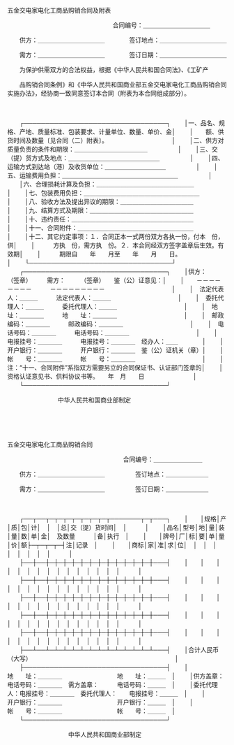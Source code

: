 



五金交电家电化工商品购销合同及附表



 

　　　　　　　　　　　　　　　　　 合同编号：＿＿＿＿＿＿＿＿＿＿＿

　　供方：＿＿＿＿＿＿＿＿＿＿＿　　　　签订地点：＿＿＿＿＿＿＿＿＿＿＿

　　需方：＿＿＿＿＿＿＿＿＿＿＿　　　　签订日期：＿＿＿＿＿＿＿＿＿＿＿

　　为保护供需双方的合法权益，根据《中华人民共和国合同法》、《工矿产

　　品购销合同条例》和《中华人民共和国商业部五金交电家电化工商品购销合同实施办法》，经协商一致同意签订本合同（附表为本合同组成部分）。

　　


　　┌─────────────────────────────────┐
　　│一、品名、规格、产地、质量标准、包装要求、计量单位、数量、单价、金│
　　│　　额、供货时间及数量〔见合同（二）附表〕。　　　　　　　　　　　│
　　│二、供方对质量负责的条件和期限：＿＿＿＿＿＿＿＿＿＿＿＿　　　　　│
　　│三、交（提）货方式及地点：＿＿＿＿＿＿＿＿＿＿＿＿＿＿＿　　　　　│
　　│四、运输方式到达站（港）及收货单位：＿＿＿＿＿＿＿＿＿＿　　　　　│
　　│五、运输费用负担：＿＿＿＿＿＿＿＿＿＿＿＿＿＿＿＿＿＿＿　　　　　│
　　│六、合理损耗计算及负担：＿＿＿＿＿＿＿＿＿＿＿＿＿＿＿＿　　　　　│
　　│七、包装费用负担：＿＿＿＿＿＿＿＿＿＿＿＿＿＿＿＿＿＿＿　　　　　│
　　│八、验收方法及提出异议的期限：＿＿＿＿＿＿＿＿＿＿＿＿　　　　　　│
　　│九、结算方式及期限：＿＿＿＿＿＿＿＿＿＿＿＿＿＿＿＿＿　　　　　　│
　　│十、违约责任：＿＿＿＿＿＿＿＿＿＿＿＿＿＿＿＿＿＿＿＿　　　　　　│
　　│十一、合同附件：＿＿＿＿＿＿＿＿＿＿＿＿＿＿＿＿＿＿＿　　　　　　│
　　│十二、其它约定事项：１．合同正本一式两份双方各执一份，付本　份，供│
　　│　　　方执　份，需方执　份。２．本合同经双方签字盖章后生效。有效期│
　　│　　　期限自　　年　　月至　　年　　月　　日。　　　　　　　　　　│
　　└─────────────────────────────────┘
　　┌─────────────────────────────────┐
　　│供方：　　　（签章）　　　需方：　　　（签章）　　鉴（公）证意见：│
　　│　　－－－－－－－－　　　－－－－－－－－－　　　　　　　　　　　│
　　│　法定代表人：＿＿＿　　　法定代表人：＿＿＿　　　　　　　　　　　│
　　│　委托代理人：＿＿＿　　　委托代理人：＿＿＿　　　　　　　　　　　│
　　│　地　　址：＿＿＿＿　　　地　　址：＿＿＿＿　　　　　　　　　　　│
　　│　邮政编码：＿＿＿＿　　　邮政编码：＿＿＿＿　　　　　　　　　　　│
　　│　电话号码：＿＿＿＿　　　电话号码：＿＿＿＿　　　　　　　　　　　│
　　│　电报挂号：＿＿＿＿　　　电报挂号：＿＿＿＿　经办人：＿＿　　　　│
　　│　开户银行：＿＿＿＿　　　开户银行：＿＿＿＿　鉴（公）证机关（章）│
　　│　帐　　号：＿＿＿＿　　　帐　　号：＿＿＿＿　　　　　　　　　　　│
　　│注：“十一、合同附件”系指双方需要另立的合同保证书、认证部门签章的│
　　│　　资格认证意见书、供料协议书等。　　年　月　　日　　　　　　　　│
　　└─────────────────────────────────┘
　　


　　　　　　　　 中华人民共和国商业部制定

　　

　　


 五金交电家电化工商品购销合同



　　　　　　　　　　　　　　　　　　　合同编号：＿＿＿＿＿＿＿＿

　　供方：＿＿＿＿＿＿＿＿＿＿＿　　　　　签订地点：＿＿＿＿＿＿＿

　　需方：＿＿＿＿＿＿＿＿＿＿＿　　　　　签订日期：＿＿＿＿＿＿＿

　　


　　┌──┬──┬─┬─┬─┬─┬─┬─┬─┬───────┬─┬───┐
　　│　　│规格│产│质│包│计│　│　│总│交（提）货时间│　│　　　│
　　│品名│型号│地│量│装│量│数│单│金│　及数量　　　│备│执行　│
　　│　　│牌号│厂│标│要│单│量│价│额├─┬─┬─┬─┤注│记录　│
　　│　　│商标│家│准│求│位│　│　│　│　│　│　│　│　│　　　│
　　├──┼──┼─┼─┼─┼─┼─┼─┼─┼─┼─┼─┼─┼─┼───┤
　　│　　│　　│　│　│　│　│　│　│　│　│　│　│　│　│　　　│
　　├──┼──┼─┼─┼─┼─┼─┼─┼─┼─┼─┼─┼─┼─┼───┤
　　│　　│　　│　│　│　│　│　│　│　│　│　│　│　│　│　　　│
　　├──┼──┼─┼─┼─┼─┼─┼─┼─┼─┼─┼─┼─┼─┼───┤
　　│　　│　　│　│　│　│　│　│　│　│　│　│　│　│　│　　　│
　　├──┼──┼─┼─┼─┼─┼─┼─┼─┼─┼─┼─┼─┼─┼───┤
　　│　　│　　│　│　│　│　│　│　│　│　│　│　│　│　│　　　│
　　├──┼──┼─┼─┼─┼─┼─┼─┼─┼─┼─┼─┼─┼─┼───┤
　　│　　│　　│　│　│　│　│　│　│　│　│　│　│　│　│　　　│
　　├──┴──┴─┴─┴─┴─┴─┴─┴─┴─┴─┴─┴─┴─┴───┤
　　│合计人民币（大写）　　　　　　　　　　　　　　　　　　　　　　　　│
　　├─────────────────────────────────┤
　　│　　　　　　地　　址：＿＿＿＿　　　　　　　　　地　　址：＿＿＿　│
　　│供方盖章：　电话号码：＿＿＿＿　需方盖章：　　　电话号码：＿＿＿　│
　　│委托代理人：电报挂号：＿＿＿＿　委托代理人：　　电报挂号：＿＿＿　│
　　│　　　　　　开户银行：＿＿＿＿　　　　　　　　　开户银行：＿＿＿　│
　　│　　　　　　帐　　号：＿＿＿＿　　　　　　　　　帐　　号：＿＿＿　│
　　└─────────────────────────────────┘
　　


　　　　　　　　　　中华人民共和国商业部制定

　　